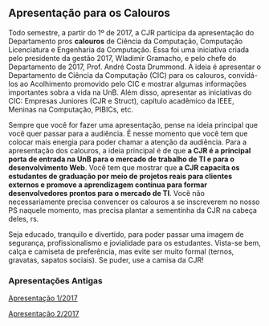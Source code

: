 ## Apresentação para os Calouros
Todo semestre, a partir do 1º de 2017, a CJR participa da apresentação do Departamento pros **calouros** de Ciência da Computação, Computação Licenciatura e Engenharia da Computação. Essa foi uma iniciativa criada pelo presidente da gestão 2017, Wladimir Gramacho, e pelo chefe do Departamento de 2017, Prof. André Costa Drummond. A ideia é apresentar o Departamento de Ciência da Computação (CIC) para os calouros, convidá-los ao Acolhimento promovido pelo CIC e mostrar algumas informações importantes sobra a vida na UnB. Além disso, apresentar as iniciativas do CIC: Empresas Juniores (CJR e Struct), capítulo acadêmico da IEEE, Meninas na Computação, PIBICs, etc.

Sempre que você for fazer uma apresentação, pense na ideia principal que você quer passar para a audiência. É nesse momento que você tem que colocar mais energia para poder chamar a atenção da audiência. Para a apresentação dos calouros, a ideia principal é de que **a CJR é a principal porta de entrada na UnB para o mercado de trabalho de TI e para o desenvolvimento Web**. Você tem que mostrar que **a CJR capacita os estudantes de graduação por meio de projetos reais para clientes externos e promove a aprendizagem contínua para formar desenvolvedores prontos para o mercado de TI**. Você não necessariamente precisa convencer os calouros a se inscreverem no nosso PS naquele momento, mas precisa plantar a sementinha da CJR na cabeça deles, rs.

Seja educado, tranquilo e divertido, para poder passar uma imagem de segurança, profissionalismo e jovialidade para os estudantes. Vista-se bem, calça e camiseta de preferência, mas evite ser muito formal (ternos, gravatas, sapatos sociais). Se puder, use a camisa da CJR!

### Apresentações Antigas

[Apresentação 1/2017](https://drive.google.com/open?id=1MYZQc5a91pUMCb1emE2co_39w3FR7QleU0pg_f7s2bA)

[Apresentação 2/2017](https://drive.google.com/open?id=1ztUD3WtWCwj0BM8Jx5Di__M7m_09boFhoocrdCAo4a8)